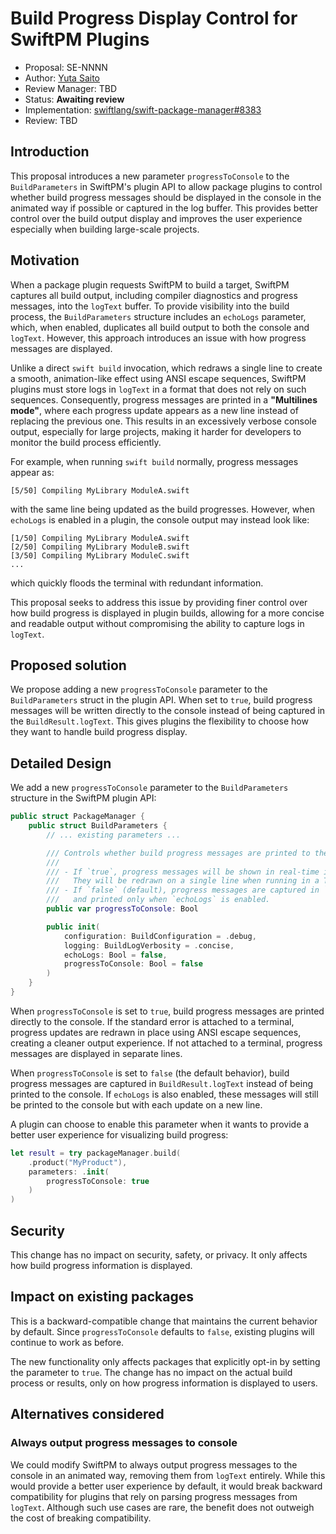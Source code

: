 # Build Progress Display Control for SwiftPM Plugins

* Proposal: SE-NNNN
* Author: [Yuta Saito](https://github.com/kateinoigakukun)
* Review Manager: TBD
* Status: **Awaiting review**
* Implementation: [swiftlang/swift-package-manager#8383](https://github.com/swiftlang/swift-package-manager/pull/8383)
* Review: TBD

## Introduction

This proposal introduces a new parameter `progressToConsole` to the `BuildParameters` in SwiftPM's plugin API to allow package plugins to control whether build progress messages should be displayed in the console in the animated way if possible or captured in the log buffer. This provides better control over the build output display and improves the user experience especially when building large-scale projects.

## Motivation

When a package plugin requests SwiftPM to build a target, SwiftPM captures all build output, including compiler diagnostics and progress messages, into the `logText` buffer. To provide visibility into the build process, the `BuildParameters` structure includes an `echoLogs` parameter, which, when enabled, duplicates all build output to both the console and `logText`. However, this approach introduces an issue with how progress messages are displayed.

Unlike a direct `swift build` invocation, which redraws a single line to create a smooth, animation-like effect using ANSI escape sequences, SwiftPM plugins must store logs in `logText` in a format that does not rely on such sequences. Consequently, progress messages are printed in a **"Multilines mode"**, where each progress update appears as a new line instead of replacing the previous one. This results in an excessively verbose console output, especially for large projects, making it harder for developers to monitor the build process efficiently.

For example, when running `swift build` normally, progress messages appear as:

```
[5/50] Compiling MyLibrary ModuleA.swift
```
with the same line being updated as the build progresses. However, when `echoLogs` is enabled in a plugin, the console output may instead look like:

```
[1/50] Compiling MyLibrary ModuleA.swift
[2/50] Compiling MyLibrary ModuleB.swift
[3/50] Compiling MyLibrary ModuleC.swift
...
```

which quickly floods the terminal with redundant information.

This proposal seeks to address this issue by providing finer control over how build progress is displayed in plugin builds, allowing for a more concise and readable output without compromising the ability to capture logs in `logText`.

## Proposed solution

We propose adding a new `progressToConsole` parameter to the `BuildParameters` struct in the plugin API. When set to `true`, build progress messages will be written directly to the console instead of being captured in the `BuildResult.logText`. This gives plugins the flexibility to choose how they want to handle build progress display.

## Detailed Design

We add a new `progressToConsole` parameter to the `BuildParameters` structure in the SwiftPM plugin API:

```swift
public struct PackageManager {
    public struct BuildParameters {
        // ... existing parameters ...

        /// Controls whether build progress messages are printed to the console.
        ///
        /// - If `true`, progress messages will be shown in real-time in the console.
        ///   They will be redrawn on a single line when running in a TTY environment.
        /// - If `false` (default), progress messages are captured in `BuildResult.logText`
        ///   and printed only when `echoLogs` is enabled.
        public var progressToConsole: Bool

        public init(
            configuration: BuildConfiguration = .debug,
            logging: BuildLogVerbosity = .concise,
            echoLogs: Bool = false,
            progressToConsole: Bool = false
        )
    }
}
```

When `progressToConsole` is set to `true`, build progress messages are printed directly to the console. If the standard error is attached to a terminal, progress updates are redrawn in place using ANSI escape sequences, creating a cleaner output experience. If not attached to a terminal, progress messages are displayed in separate lines.

When `progressToConsole` is set to `false` (the default behavior), build progress messages are captured in `BuildResult.logText` instead of being printed to the console. If `echoLogs` is also enabled, these messages will still be printed to the console but with each update on a new line.

A plugin can choose to enable this parameter when it wants to provide a better user experience for visualizing build progress:

```swift
let result = try packageManager.build(
    .product("MyProduct"),
    parameters: .init(
        progressToConsole: true
    )
)
```

## Security

This change has no impact on security, safety, or privacy. It only affects how build progress information is displayed.

## Impact on existing packages

This is a backward-compatible change that maintains the current behavior by default. Since `progressToConsole` defaults to `false`, existing plugins will continue to work as before.

The new functionality only affects packages that explicitly opt-in by setting the parameter to `true`. The change has no impact on the actual build process or results, only on how progress information is displayed to users.

## Alternatives considered

### Always output progress messages to console

We could modify SwiftPM to always output progress messages to the console in an animated way, removing them from `logText` entirely. While this would provide a better user experience by default, it would break backward compatibility for plugins that rely on parsing progress messages from `logText`. Although such use cases are rare, the benefit does not outweigh the cost of breaking compatibility.
